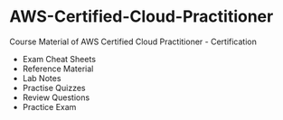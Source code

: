 # AWS-Certified-Cloud-Practitioner
Course Material of AWS Certified Cloud Practitioner - Certification

* Exam Cheat Sheets
* Reference Material
* Lab Notes
* Practise Quizzes
* Review Questions
* Practice Exam

